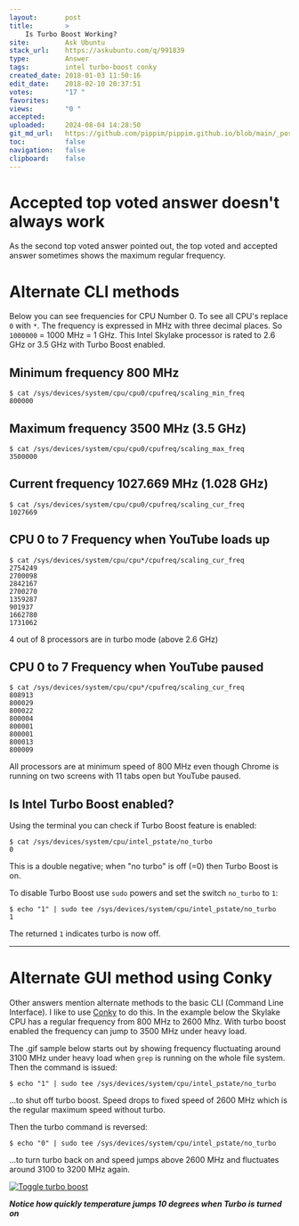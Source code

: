 ```yaml
---
layout:       post
title:        >
    Is Turbo Boost Working?
site:         Ask Ubuntu
stack_url:    https://askubuntu.com/q/991839
type:         Answer
tags:         intel turbo-boost conky
created_date: 2018-01-03 11:50:16
edit_date:    2018-02-10 20:37:51
votes:        "17 "
favorites:    
views:        "0 "
accepted:     
uploaded:     2024-08-04 14:28:50
git_md_url:   https://github.com/pippim/pippim.github.io/blob/main/_posts/2018/2018-01-03-Is-Turbo-Boost-Working_.md
toc:          false
navigation:   false
clipboard:    false
---
```


# Accepted top voted answer doesn't always work

As the second top voted answer pointed out, the top voted and accepted answer sometimes shows the maximum regular frequency.

# Alternate CLI methods

Below you can see frequencies for CPU Number 0. To see all CPU's replace `0` with `*`. The frequency is expressed in MHz with three decimal places. So `1000000` = 1000 MHz = 1 GHz. This Intel Skylake processor is rated to 2.6 GHz or 3.5 GHz with Turbo Boost enabled.

## Minimum frequency 800 MHz

``` 
$ cat /sys/devices/system/cpu/cpu0/cpufreq/scaling_min_freq
800000
```

## Maximum frequency 3500 MHz (3.5 GHz)

``` 
$ cat /sys/devices/system/cpu/cpu0/cpufreq/scaling_max_freq
3500000
```

## Current frequency 1027.669 MHz (1.028 GHz)

``` 
$ cat /sys/devices/system/cpu/cpu0/cpufreq/scaling_cur_freq
1027669
```

## CPU 0 to 7 Frequency when YouTube loads up

``` 
$ cat /sys/devices/system/cpu/cpu*/cpufreq/scaling_cur_freq
2754249
2700098
2842167
2700270
1359287
901937
1662780
1731062
```

4 out of 8 processors are in turbo mode (above 2.6 GHz)

## CPU 0 to 7 Frequency when YouTube paused

``` 
$ cat /sys/devices/system/cpu/cpu*/cpufreq/scaling_cur_freq
808913
800029
800022
800004
800001
800001
800013
800009
```

All processors are at minimum speed of 800 MHz even though Chrome is running on two screens with 11 tabs open but YouTube paused.

## Is Intel Turbo Boost enabled?

Using the terminal you can check if Turbo Boost feature is enabled:

``` 
$ cat /sys/devices/system/cpu/intel_pstate/no_turbo
0
```

This is a double negative; when "no turbo" is off (=0) then Turbo Boost is on.

To disable Turbo Boost use `sudo` powers and set the switch `no_turbo` to `1`:

``` 
$ echo "1" | sudo tee /sys/devices/system/cpu/intel_pstate/no_turbo
1
```

The returned `1` indicates turbo is now off.

----------


# Alternate GUI method using Conky

Other answers mention alternate methods to the basic CLI (Command Line Interface). I like to use [Conky][1] to do this. In the example below the Skylake CPU has a regular frequency from 800 MHz to 2600 Mhz. With turbo boost enabled the frequency can jump to 3500 MHz under heavy load. 

The .gif sample below starts out by showing frequency fluctuating around 3100 MHz under heavy load when `grep` is running on the whole file system. Then the command is issued:

``` 
$ echo "1" | sudo tee /sys/devices/system/cpu/intel_pstate/no_turbo
```

...to shut off turbo boost. Speed drops to fixed speed of 2600 MHz which is the regular maximum speed without turbo.

Then the turbo command is reversed:

``` 
$ echo "0" | sudo tee /sys/devices/system/cpu/intel_pstate/no_turbo
```

...to turn turbo back on and speed jumps above 2600 MHz and fluctuates around 3100 to 3200 MHz again.

[![Toggle turbo boost][2]][2]

***Notice how quickly temperature jumps 10 degrees when Turbo is turned on***

  [1]: https://ubuntuforums.org/showthread.php?t=281865
  [2]: https://i.sstatic.net/eE0oo.gif
